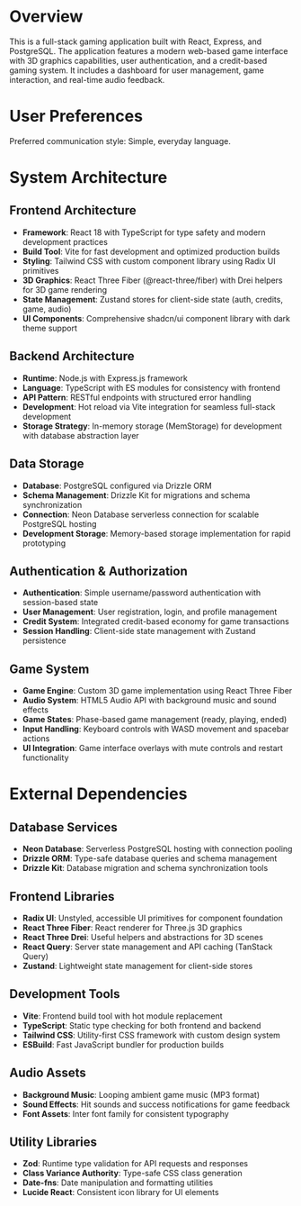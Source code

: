 # Overview

This is a full-stack gaming application built with React, Express, and PostgreSQL. The application features a modern web-based game interface with 3D graphics capabilities, user authentication, and a credit-based gaming system. It includes a dashboard for user management, game interaction, and real-time audio feedback.

# User Preferences

Preferred communication style: Simple, everyday language.

# System Architecture

## Frontend Architecture
- **Framework**: React 18 with TypeScript for type safety and modern development practices
- **Build Tool**: Vite for fast development and optimized production builds
- **Styling**: Tailwind CSS with custom component library using Radix UI primitives
- **3D Graphics**: React Three Fiber (@react-three/fiber) with Drei helpers for 3D game rendering
- **State Management**: Zustand stores for client-side state (auth, credits, game, audio)
- **UI Components**: Comprehensive shadcn/ui component library with dark theme support

## Backend Architecture
- **Runtime**: Node.js with Express.js framework
- **Language**: TypeScript with ES modules for consistency with frontend
- **API Pattern**: RESTful endpoints with structured error handling
- **Development**: Hot reload via Vite integration for seamless full-stack development
- **Storage Strategy**: In-memory storage (MemStorage) for development with database abstraction layer

## Data Storage
- **Database**: PostgreSQL configured via Drizzle ORM
- **Schema Management**: Drizzle Kit for migrations and schema synchronization
- **Connection**: Neon Database serverless connection for scalable PostgreSQL hosting
- **Development Storage**: Memory-based storage implementation for rapid prototyping

## Authentication & Authorization
- **Authentication**: Simple username/password authentication with session-based state
- **User Management**: User registration, login, and profile management
- **Credit System**: Integrated credit-based economy for game transactions
- **Session Handling**: Client-side state management with Zustand persistence

## Game System
- **Game Engine**: Custom 3D game implementation using React Three Fiber
- **Audio System**: HTML5 Audio API with background music and sound effects
- **Game States**: Phase-based game management (ready, playing, ended)
- **Input Handling**: Keyboard controls with WASD movement and spacebar actions
- **UI Integration**: Game interface overlays with mute controls and restart functionality

# External Dependencies

## Database Services
- **Neon Database**: Serverless PostgreSQL hosting with connection pooling
- **Drizzle ORM**: Type-safe database queries and schema management
- **Drizzle Kit**: Database migration and schema synchronization tools

## Frontend Libraries
- **Radix UI**: Unstyled, accessible UI primitives for component foundation
- **React Three Fiber**: React renderer for Three.js 3D graphics
- **React Three Drei**: Useful helpers and abstractions for 3D scenes
- **React Query**: Server state management and API caching (TanStack Query)
- **Zustand**: Lightweight state management for client-side stores

## Development Tools
- **Vite**: Frontend build tool with hot module replacement
- **TypeScript**: Static type checking for both frontend and backend
- **Tailwind CSS**: Utility-first CSS framework with custom design system
- **ESBuild**: Fast JavaScript bundler for production builds

## Audio Assets
- **Background Music**: Looping ambient game music (MP3 format)
- **Sound Effects**: Hit sounds and success notifications for game feedback
- **Font Assets**: Inter font family for consistent typography

## Utility Libraries
- **Zod**: Runtime type validation for API requests and responses
- **Class Variance Authority**: Type-safe CSS class generation
- **Date-fns**: Date manipulation and formatting utilities
- **Lucide React**: Consistent icon library for UI elements